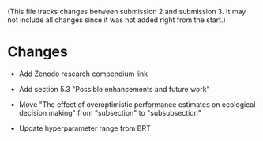 (This file tracks changes between submission 2 and submission 3. It may not include all changes since it was not added right from the start.)

# Changes

- Add Zenodo research compendium link

- Add section 5.3 "Possible enhancements and future work"

- Move "The effect of overoptimistic performance estimates on ecological decision making" from "subsection" to "subsubsection"

- Update hyperparameter range from BRT
